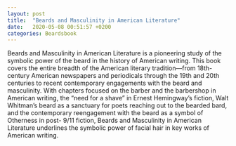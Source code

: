 ```yaml
---
layout: post
title:  "Beards and Masculinity in American Literature"
date:   2020-05-08 00:51:57 +0200
categories: Beardsbook
---
```

 Beards and Masculinity in American Literature is a pioneering study of the symbolic power of the beard in the history of American writing. This book covers the entire breadth of the American literary tradition—from 18th- century American newspapers and periodicals through the 19th and 20th centuries to recent contemporary engagements with the beard and masculinity. With chapters focused on the barber and the barbershop in American writing, the “need for a shave” in Ernest Hemingway’s fiction, Walt Whitman’s beard as a sanctuary for poets reaching out to the bearded bard, and the contemporary reengagement with the beard as a symbol of Otherness in post- 9/11 fiction, Beards and Masculinity in American Literature underlines the symbolic power of facial hair in key works of American writing.
 
 